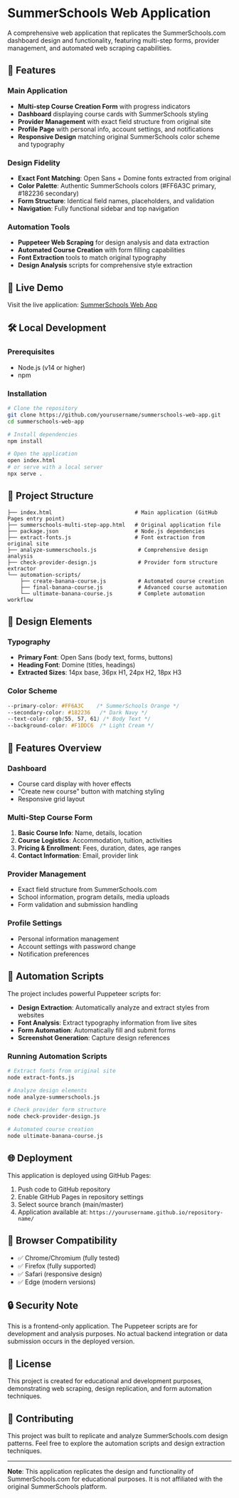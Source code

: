 # SummerSchools Web Application

A comprehensive web application that replicates the SummerSchools.com dashboard design and functionality, featuring multi-step forms, provider management, and automated web scraping capabilities.

## 🌟 Features

### Main Application
- **Multi-step Course Creation Form** with progress indicators
- **Dashboard** displaying course cards with SummerSchools styling
- **Provider Management** with exact field structure from original site
- **Profile Page** with personal info, account settings, and notifications
- **Responsive Design** matching original SummerSchools color scheme and typography

### Design Fidelity
- **Exact Font Matching**: Open Sans + Domine fonts extracted from original
- **Color Palette**: Authentic SummerSchools colors (#FF6A3C primary, #182236 secondary)
- **Form Structure**: Identical field names, placeholders, and validation
- **Navigation**: Fully functional sidebar and top navigation

### Automation Tools
- **Puppeteer Web Scraping** for design analysis and data extraction
- **Automated Course Creation** with form filling capabilities
- **Font Extraction** tools to match original typography
- **Design Analysis** scripts for comprehensive style extraction

## 🚀 Live Demo

Visit the live application: [SummerSchools Web App](https://yourusername.github.io/summerschools-web-app/)

## 🛠️ Local Development

### Prerequisites
- Node.js (v14 or higher)
- npm

### Installation

```bash
# Clone the repository
git clone https://github.com/yourusername/summerschools-web-app.git
cd summerschools-web-app

# Install dependencies
npm install

# Open the application
open index.html
# or serve with a local server
npx serve .
```

## 📁 Project Structure

```
├── index.html                          # Main application (GitHub Pages entry point)
├── summerschools-multi-step-app.html   # Original application file
├── package.json                        # Node.js dependencies
├── extract-fonts.js                    # Font extraction from original site
├── analyze-summerschools.js             # Comprehensive design analysis
├── check-provider-design.js             # Provider form structure extractor
└── automation-scripts/
    ├── create-banana-course.js          # Automated course creation
    ├── final-banana-course.js           # Advanced course automation
    └── ultimate-banana-course.js        # Complete automation workflow
```

## 🎨 Design Elements

### Typography
- **Primary Font**: Open Sans (body text, forms, buttons)
- **Heading Font**: Domine (titles, headings)
- **Extracted Sizes**: 14px base, 36px H1, 24px H2, 18px H3

### Color Scheme
```css
--primary-color: #FF6A3C    /* SummerSchools Orange */
--secondary-color: #182236   /* Dark Navy */
--text-color: rgb(55, 57, 61) /* Body Text */
--background-color: #F1DDC6  /* Light Cream */
```

## 🔧 Features Overview

### Dashboard
- Course card display with hover effects
- "Create new course" button with matching styling
- Responsive grid layout

### Multi-Step Course Form
1. **Basic Course Info**: Name, details, location
2. **Course Logistics**: Accommodation, tuition, activities  
3. **Pricing & Enrollment**: Fees, duration, dates, age ranges
4. **Contact Information**: Email, provider link

### Provider Management
- Exact field structure from SummerSchools.com
- School information, program details, media uploads
- Form validation and submission handling

### Profile Settings
- Personal information management
- Account settings with password change
- Notification preferences

## 🤖 Automation Scripts

The project includes powerful Puppeteer scripts for:

- **Design Extraction**: Automatically analyze and extract styles from websites
- **Font Analysis**: Extract typography information from live sites
- **Form Automation**: Automatically fill and submit forms
- **Screenshot Generation**: Capture design references

### Running Automation Scripts

```bash
# Extract fonts from original site
node extract-fonts.js

# Analyze design elements
node analyze-summerschools.js

# Check provider form structure
node check-provider-design.js

# Automated course creation
node ultimate-banana-course.js
```

## 🌐 Deployment

This application is deployed using GitHub Pages:

1. Push code to GitHub repository
2. Enable GitHub Pages in repository settings
3. Select source branch (main/master)
4. Application available at: `https://yourusername.github.io/repository-name/`

## 📱 Browser Compatibility

- ✅ Chrome/Chromium (fully tested)
- ✅ Firefox (fully supported)
- ✅ Safari (responsive design)
- ✅ Edge (modern versions)

## 🔒 Security Note

This is a frontend-only application. The Puppeteer scripts are for development and analysis purposes. No actual backend integration or data submission occurs in the deployed version.

## 📄 License

This project is created for educational and development purposes, demonstrating web scraping, design replication, and form automation techniques.

## 🤝 Contributing

This project was built to replicate and analyze SummerSchools.com design patterns. Feel free to explore the automation scripts and design extraction techniques.

---

**Note**: This application replicates the design and functionality of SummerSchools.com for educational purposes. It is not affiliated with the original SummerSchools platform.